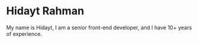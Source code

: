 # Hidayt Rahman

My name is Hidayt, I am a senior front-end developer, and I have 10+ years of experience.
